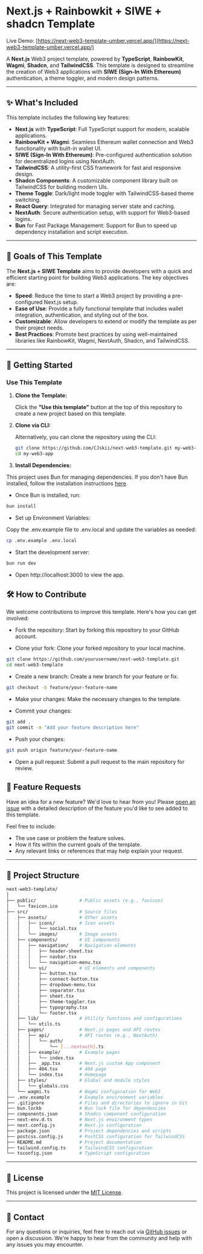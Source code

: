 # **Next.js + Rainbowkit + SIWE + shadcn Template**

Live Demo: [https://next-web3-template-umber.vercel.app/](https://next-web3-template-umber.vercel.app/)

A **Next.js** Web3 project template, powered by **TypeScript**, **RainbowKit**, **Wagmi**, **Shadcn**, and **TailwindCSS**. This template is designed to streamline the creation of Web3 applications with **SIWE (Sign-In With Ethereum)** authentication, a theme toggler, and modern design patterns.

---

## ✨ **What's Included**

This template includes the following key features:

- **Next.js** with **TypeScript**: Full TypeScript support for modern, scalable applications.
- **RainbowKit + Wagmi**: Seamless Ethereum wallet connection and Web3 functionality with built-in wallet UI.
- **SIWE (Sign-In With Ethereum)**: Pre-configured authentication solution for decentralized logins using NextAuth.
- **TailwindCSS**: A utility-first CSS framework for fast and responsive design.
- **Shadcn Components**: A customizable component library built on TailwindCSS for building modern UIs.
- **Theme Toggle**: Dark/light mode toggler with TailwindCSS-based theme switching.
- **React Query**: Integrated for managing server state and caching.
- **NextAuth**: Secure authentication setup, with support for Web3-based logins.
- **Bun** for Fast Package Management: Support for Bun to speed up dependency installation and script execution.

---

## 🎯 **Goals of This Template**

The **Next.js + SIWE Template** aims to provide developers with a quick and efficient starting point for building Web3 applications. The key objectives are:

- **Speed**: Reduce the time to start a Web3 project by providing a pre-configured Next.js setup.
- **Ease of Use**: Provide a fully functional template that includes wallet integration, authentication, and styling out of the box.
- **Customizable**: Allow developers to extend or modify the template as per their project needs.
- **Best Practices**: Promote best practices by using well-maintained libraries like RainbowKit, Wagmi, NextAuth, Shadcn, and TailwindCSS.

---

## 🚀 **Getting Started**

### **Use This Template**

1. **Clone the Template:**

   Click the **"Use this template"** button at the top of this repository to create a new project based on this template.

2. **Clone via CLI:**

   Alternatively, you can clone the repository using the CLI:

   ```bash
   git clone https://github.com/CJskii/next-web3-template.git my-web3-app
   cd my-web3-app

   ```

3. **Install Dependencies:**

This project uses Bun for managing dependencies. If you don't have Bun installed, follow the installation instructions [here](https://bun.sh/docs/installation).

- Once Bun is installed, run:

```bash
bun install
```

- Set up Environment Variables:

Copy the .env.example file to .env.local and update the variables as needed:

```bash
cp .env.example .env.local
```

- Start the development server:

```bash
bun run dev
```

- Open http://localhost:3000 to view the app.

## 🛠️ How to Contribute

We welcome contributions to improve this template. Here's how you can get involved:

- Fork the repository: Start by forking this repository to your GitHub account.

- Clone your fork: Clone your forked repository to your local machine.

```bash
git clone https://github.com/yourusername/next-web3-template.git
cd next-web3-template
```

- Create a new branch: Create a new branch for your feature or fix.

```bash
git checkout -b feature/your-feature-name
```

- Make your changes: Make the necessary changes to the template.

- Commit your changes:

```bash
git add .
git commit -m "Add your feature description here"
```

- Push your changes:

```bash
git push origin feature/your-feature-name
```

- Open a pull request: Submit a pull request to the main repository for review.

## 🎯 **Feature Requests**

Have an idea for a new feature? We'd love to hear from you! Please [open an issue](https://github.com/CJskii/next-web3-template/issues) with a detailed description of the feature you'd like to see added to this template.

Feel free to include:

- The use case or problem the feature solves.
- How it fits within the current goals of the template.
- Any relevant links or references that may help explain your request.

---

## 🔧 **Project Structure**

```bash
next-web3-template/
│
├── public/                # Public assets (e.g., favicon)
│   └── favicon.ico
├── src/                   # Source files
│   ├── assets/            # Other assets
│   │   ├── icons/         # Icon assets
│   │   │   └── social.tsx
│   │   └── images/        # Image assets
│   ├── components/        # UI components
│   │   ├── navigation/    # Navigation elements
│   │   │   ├── header-sheet.tsx
│   │   │   ├── navbar.tsx
│   │   │   └── navigation-menu.tsx
│   │   └── ui/            # UI elements and components
│   │       ├── button.tsx
│   │       ├── connect-button.tsx
│   │       ├── dropdown-menu.tsx
│   │       ├── separator.tsx
│   │       ├── sheet.tsx
│   │       ├── theme-toggler.tsx
│   │       ├── typography.tsx
│   │       └── footer.tsx
│   ├── lib/               # Utility functions and configurations
│   │   └── utils.ts
│   ├── pages/             # Next.js pages and API routes
│   │   ├── api/           # API routes (e.g., NextAuth)
│   │   │   └── auth/
│   │   │       └── [...nextauth].ts
│   │   ├── example/       # Example pages
│   │   │   └── index.tsx
│   │   ├── _app.tsx       # Next.js custom App component
│   │   ├── 404.tsx        # 404 page
│   │   └── index.tsx      # Homepage
│   ├── styles/            # Global and module styles
│   │   └── globals.css
│   └── wagmi.ts           # Wagmi configuration for Web3
├── .env.example           # Example environment variables
├── .gitignore             # Files and directories to ignore in Git
├── bun.lockb              # Bun lock file for dependencies
├── components.json        # Shadcn component configuration
├── next-env.d.ts          # Next.js environment types
├── next.config.js         # Next.js configuration
├── package.json           # Project dependencies and scripts
├── postcss.config.js      # PostCSS configuration for TailwindCSS
├── README.md              # Project documentation
├── tailwind.config.ts     # TailwindCSS configuration
└── tsconfig.json          # TypeScript configuration

```

---

## 📃 **License**

This project is licensed under the [MIT License](LICENSE).

---

## 📢 **Contact**

For any questions or inquiries, feel free to reach out via [GitHub issues](https://github.com/yourusername/next-web3-template/issues) or open a discussion. We're happy to hear from the community and help with any issues you may encounter.
